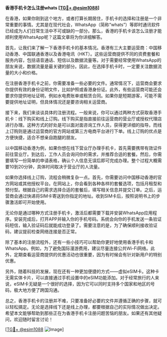 **香港手机卡怎么注册whats [[TG💪+ @esim1088](https://t.me/s/esim1088)]**

在香港，如果你刚到这个地方，或者打算长期居住，手机卡的选择和注册是一个非常重要的事情。尤其是在现代社会，WhatsApp（简称“whats”）等即时通讯软件已经成为人们日常生活中不可或缺的一部分。那么，香港的手机卡该怎么注册才能顺利使用WhatsApp呢？这篇文章将为你详细解答。

首先，让我们来了解一下香港手机卡的基本情况。香港有三大主要运营商：中国移动香港、中国联通香港以及香港电讯（HKT）。这些运营商提供不同的资费套餐和服务内容，包括语音通话、短信以及数据流量等。对于需要经常使用WhatsApp的朋友来说，数据流量是最关键的部分。因此，在选择手机卡时，一定要关注数据流量的大小和价格。

在注册香港手机卡之前，你需要准备一些必要的文件。通常情况下，运营商会要求你提供有效的身份证明文件，比如护照或香港身份证。此外，有些运营商可能还会要求你提供地址证明，例如水电费账单或租赁合同。如果你是短期游客，可能不需要提供地址证明，但具体情况还是要咨询相关运营商。

接下来，我们来谈谈具体的注册流程。一般来说，你可以通过两种方式获取香港手机卡：线下购买和线上订购。线下购买是指直接前往运营商的营业厅或授权代理店进行办理。这种方式的好处是可以面对面咨询工作人员，获得更详细的指导。而线上订购则是通过运营商的官方网站或第三方电商平台进行下单。线上订购的优点是方便快捷，适合不想亲自跑腿的朋友。

以中国移动香港为例，如果你想在线下营业厅办理手机卡，首先需要携带有效证件前往营业厅。到达后，工作人员会询问你的需求，并推荐合适的套餐。然后，你需要填写一份简单的申请表格，确认个人信息无误后即可完成办理。整个过程大概需要10到20分钟，具体时间取决于营业厅的人流量。

如果你选择线上订购，流程会稍微复杂一点。首先，你需要访问中国移动香港的官方网站或其他授权平台。在网站上，你会看到各种各样的套餐选项，包括月租型和预付型。根据自己的需求选择合适的套餐后，填写相关信息并提交订单。之后，运营商会通过快递将SIM卡寄送到你指定的地址。收到SIM卡后，按照说明书上的步骤激活即可开始使用。

无论你是通过哪种方式注册手机卡，激活后都需要下载并安装WhatsApp应用程序。安装完成后，打开APP并输入你的手机号码。系统会向你的手机发送一条验证码短信，输入验证码后就能成功登录了。需要注意的是，为了确保顺利接收验证码，建议提前检查网络连接是否正常。

除了基本的注册流程外，还有一些小技巧可以帮助你更好地使用香港手机卡和WhatsApp。例如，为了避免国际漫游费用，建议尽量连接公共Wi-Fi网络。此外，定期查看运营商提供的优惠活动也很重要，因为有时候会有针对新用户的特别优惠。

另外，随着科技的发展，现在还有一种更加便捷的方式——虚拟eSIM卡。这种卡无需实体卡片，可以直接通过手机设置中的eSIM功能添加。对于经常旅行的人来说，eSIM卡无疑是一个很好的选择，因为它可以同时支持多个国家和地区的号码，极大地方便了跨国沟通。

总之，香港手机卡的注册并不难，只要准备好必要的文件并遵循正确的步骤，就可以轻松搞定。无论是选择线下还是线上办理，都要根据自己的实际情况做出决定。希望本文能够帮助到那些正在为香港手机卡注册问题苦恼的朋友。如果还有其他疑问，欢迎随时留言讨论！

[[TG💪+ @esim1088](https://t.me/s/esim1088) ![Image](https://i.postimg.cc/4NQfJmqS/Snipaste-2025-05-13-00-14-12.png)]